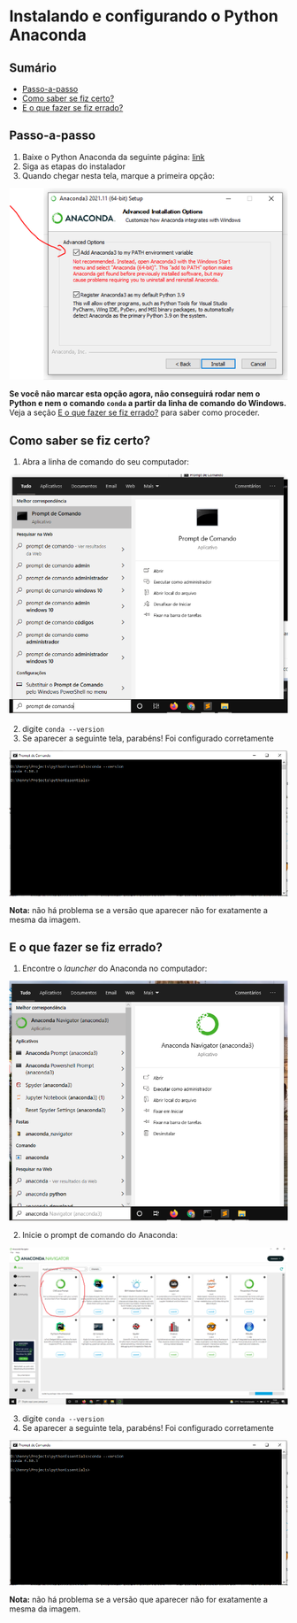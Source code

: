 # Instalando e configurando o Python Anaconda

## Sumário

* [Passo-a-passo](#passo-a-passo)
* [Como saber se fiz certo?](#como-saber-se-fiz-certo)
* [E o que fazer se fiz errado?](#e-o-que-fazer-se-fiz-errado)

## Passo-a-passo

1. Baixe o Python Anaconda da seguinte página: [link](https://www.anaconda.com/products/individual)
2. Siga as etapas do instalador 
3. Quando chegar nesta tela, marque a primeira opção:

![anaconda_option](../images/anaconda_option.png)

**Se você não marcar esta opção agora, não conseguirá rodar nem o Python e nem o comando `conda`
a partir da linha de comando do Windows.** Veja a seção [E o que fazer se fiz errado?](#E-o-que-fazer-se-fiz-errado?) para saber como proceder.


## Como saber se fiz certo?

1. Abra a linha de comando do seu computador:

![anaconda_prompt](../images/anaconda_prompt.png)

2. digite `conda --version`
3. Se aparecer a seguinte tela, parabéns! Foi configurado corretamente

![anaconda_successful](../images/anaconda_successful.png)

**Nota:** não há problema se a versão que aparecer não for exatamente a mesma da imagem.

## E o que fazer se fiz errado?

1. Encontre o _launcher_ do Anaconda no computador:

![anaconda_step_1](../images/anaconda_step_1.png)

2. Inicie o prompt de comando do Anaconda:

![anaconda_step_2](../images/anaconda_step_2.png)

3. digite `conda --version`
4. Se aparecer a seguinte tela, parabéns! Foi configurado corretamente

![anaconda_successful](../images/anaconda_successful.png)

**Nota:** não há problema se a versão que aparecer não for exatamente a mesma da imagem.